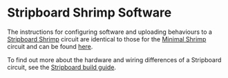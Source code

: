 # Stripboard Shrimp Software

The instructions for configuring software and uploading behaviours to a [Stripboard Shrimp](build.html) circuit are identical to those for the [Minimal Shrimp](../blink/build.html) circuit and can be found [here](../shrimp/program.html). 

To find out more about the hardware and wiring differences of a Stripboard circuit, see the [Stripboard build guide](build.html).